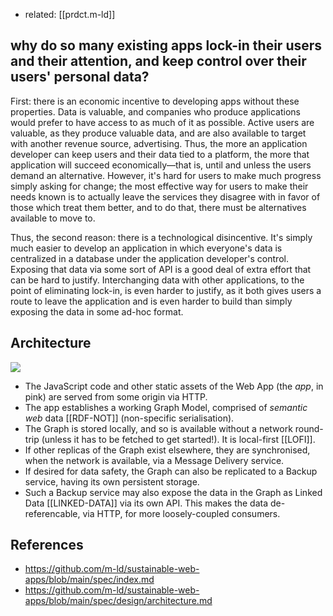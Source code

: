 
- related: [[prdct.m-ld]]

## why do so many existing apps lock-in their users and their attention, and keep control over their users' personal data?

First: there is an economic incentive to developing apps without these properties. Data is valuable, and companies who produce applications would prefer to have access to as much of it as possible. Active users are valuable, as they produce valuable data, and are also available to target with another revenue source, advertising. Thus, the more an application developer can keep users and their data tied to a platform, the more that application will succeed economically—that is, until and unless the users demand an alternative. However, it's hard for users to make much progress simply asking for change; the most effective way for users to make their needs known is to actually leave the services they disagree with in favor of those which treat them better, and to do that, there must be alternatives available to move to.

Thus, the second reason: there is a technological disincentive. It's simply much easier to develop an application in which everyone's data is centralized in a database under the application developer's control. Exposing that data via some sort of API is a good deal of extra effort that can be hard to justify. Interchanging data with other applications, to the point of eliminating lock-in, is even harder to justify, as it both gives users a route to leave the application and is even harder to build than simply exposing the data in some ad-hoc format.

## Architecture

![](/assets/images/2024-05-30-08-50-20.png)

-   The JavaScript code and other static assets of the Web App (the _app_, in pink) are served from some origin via HTTP.
-   The app establishes a working Graph Model, comprised of _semantic web_ data \[\[RDF-NOT\]\] (non-specific serialisation).
-   The Graph is stored locally, and so is available without a network round-trip (unless it has to be fetched to get started!). It is local-first \[\[LOFI\]\].
-   If other replicas of the Graph exist elsewhere, they are synchronised, when the network is available, via a Message Delivery service.
-   If desired for data safety, the Graph can also be replicated to a Backup service, having its own persistent storage.
-   Such a Backup service may also expose the data in the Graph as Linked Data \[\[LINKED-DATA\]\] via its own API. This makes the data de-referencable, via HTTP, for more loosely-coupled consumers.

## References

- https://github.com/m-ld/sustainable-web-apps/blob/main/spec/index.md
- https://github.com/m-ld/sustainable-web-apps/blob/main/spec/design/architecture.md